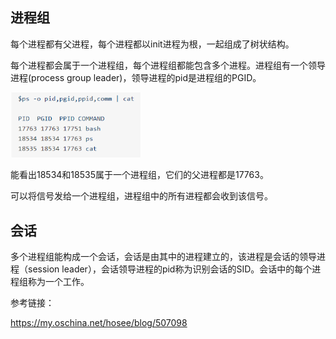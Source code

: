 ## 进程组

每个进程都有父进程，每个进程都以init进程为根，一起组成了树状结构。

每个进程都会属于一个进程组，每个进程组都能包含多个进程。进程组有一个领导进程(process group leader)，领导进程的pid是进程组的PGID。

<img src="进程组和会话.assets/image-20200825161258297.png" alt="image-20200825161258297" style="zoom: 67%;" />

能看出18534和18535属于一个进程组，它们的父进程都是17763。 

可以将信号发给一个进程组，进程组中的所有进程都会收到该信号。



## 会话

多个进程组能构成一个会话，会话是由其中的进程建立的，该进程是会话的领导进程（session leader），会话领导进程的pid称为识别会话的SID。会话中的每个进程组称为一个工作。

参考链接：

https://my.oschina.net/hosee/blog/507098